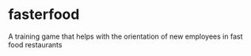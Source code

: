 fasterfood
==========

A training game that helps with the orientation of new employees in fast food restaurants
